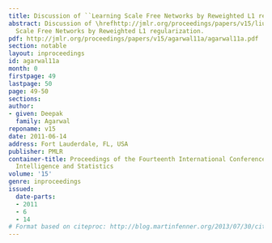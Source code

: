 ```yaml
---
title: Discussion of ``Learning Scale Free Networks by Reweighted L1 regularization''
abstract: Discussion of \hrefhttp://jmlr.org/proceedings/papers/v15/liu11a.htmlLearning
  Scale Free Networks by Reweighted L1 regularization.
pdf: http://jmlr.org/proceedings/papers/v15/agarwal11a/agarwal11a.pdf
section: notable
layout: inproceedings
id: agarwal11a
month: 0
firstpage: 49
lastpage: 50
page: 49-50
sections: 
author:
- given: Deepak
  family: Agarwal
reponame: v15
date: 2011-06-14
address: Fort Lauderdale, FL, USA
publisher: PMLR
container-title: Proceedings of the Fourteenth International Conference on Artificial
  Intelligence and Statistics
volume: '15'
genre: inproceedings
issued:
  date-parts:
  - 2011
  - 6
  - 14
# Format based on citeproc: http://blog.martinfenner.org/2013/07/30/citeproc-yaml-for-bibliographies/
---
```

